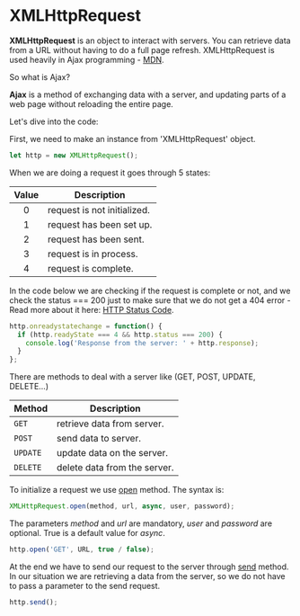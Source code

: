 # XMLHttpRequest

**XMLHttpRequest** is an object to interact with servers. You can retrieve data from a URL without having to do a full page refresh. XMLHttpRequest is used heavily in Ajax programming - [MDN](https://developer.mozilla.org/en-US/docs/Web/API/XMLHttpRequest).

So what is Ajax?

**Ajax** is a method of exchanging data with a server, and updating parts of a web page without reloading the entire page.

Let's dive into the code:

First, we need to make an instance from 'XMLHttpRequest' object.

```js
let http = new XMLHttpRequest();
```

When we are doing a request it goes through 5 states:

| Value | Description                 |
| :---: | --------------------------- |
|   0   | request is not initialized. |
|   1   | request has been set up.    |
|   2   | request has been sent.      |
|   3   | request is in process.      |
|   4   | request is complete.        |

In the code below we are checking if the request is complete or not, and we check the status === 200 just to make sure that we do not get a 404 error - Read more about it here: [HTTP Status Code](https://httpstatuses.com).

```js
http.onreadystatechange = function() {
  if (http.readyState === 4 && http.status === 200) {
    console.log('Response from the server: ' + http.response);
  }
};
```

There are methods to deal with a server like (GET, POST, UPDATE, DELETE…)

| Method   | Description                  |
| -------- | ---------------------------- |
| `GET`    | retrieve data from server.   |
| `POST`   | send data to server.         |
| `UPDATE` | update data on the server.   |
| `DELETE` | delete data from the server. |

To initialize a request we use [open](https://developer.mozilla.org/en-US/docs/Web/API/XMLHttpRequest/open) method. The syntax is:

```js
XMLHttpRequest.open(method, url, async, user, password);
```

The parameters _method_ and _url_ are mandatory, _user_ and _password_ are optional. True is a default value for _async_.

```js
http.open('GET', URL, true / false);
```

At the end we have to send our request to the server through [send](https://developer.mozilla.org/en-US/docs/Web/API/XMLHttpRequest/send) method. In our situation we are retrieving a data from the server, so we do not have to pass a parameter to the send request.

```js
http.send();
```
